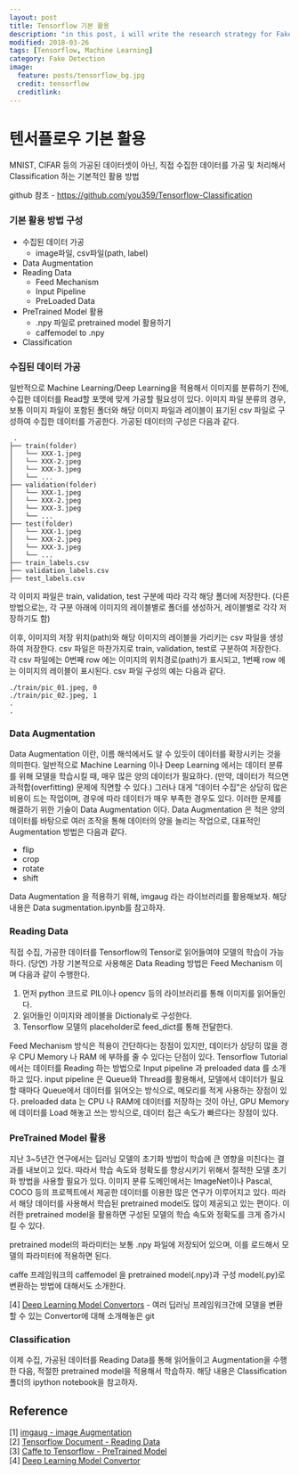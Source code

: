 ```yaml
---
layout: post
title: Tensorflow 기본 활용
description: "in this post, i will write the research strategy for Fake(forgery) image detection"
modified: 2018-03-26
tags: [Tensorflow, Machine Learning]
category: Fake Detection
image:
  feature: posts/tensorflow_bg.jpg
  credit: tensorflow
  creditlink:
---
```


# 텐서플로우 기본 활용
MNIST, CIFAR 등의 가공된 데이터셋이 아닌, 직접 수집한 데이터를 가공 및 처리해서 Classification 하는 기본적인 활용 방법

github 참조 - https://github.com/you359/Tensorflow-Classification

### 기본 활용 방법 구성
- 수집된 데이터 가공
    + image파일, csv파일(path, label)
- Data Augmentation
- Reading Data
    + Feed Mechanism
    + Input Pipeline
    + PreLoaded Data
- PreTrained Model 활용
    + .npy 파일로 pretrained model 활용하기
    + caffemodel to .npy
- Classification

### 수집된 데이터 가공
일반적으로 Machine Learning/Deep Learning을 적용해서 이미지를 분류하기 전에, 수집한 데이터를 Read할 포맷에 맞게 가공할 필요성이 있다.
이미지 파일 분류의 경우, 보통 이미지 파일이 포함된 폴더와 해당 이미지 파일과 레이블이 표기된 csv 파일로 구성하여 수집한 데이터를 가공한다.
가공된 데이터의 구성은 다음과 같다.

```
 .
├── train(folder)
│   └── XXX-1.jpeg
│   └── XXX-2.jpeg
│   └── XXX-3.jpeg
│   └── ...
├── validation(folder)
│   └── XXX-1.jpeg
│   └── XXX-2.jpeg
│   └── XXX-3.jpeg
│   └── ...
├── test(folder)
│   └── XXX-1.jpeg
│   └── XXX-2.jpeg
│   └── XXX-3.jpeg
│   └── ...
├── train_labels.csv
├── validation_labels.csv
├── test_labels.csv
```

각 이미지 파일은 train, validation, test 구분에 따라 각각 해당 폴더에 저장한다.
(다른 방법으로는, 각 구분 아래에 이미지의 레이블별로 폴더를 생성하거, 레이블별로 각각 저장하기도 함)

이후, 이미지의 저장 위치(path)와 해당 이미지의 레이블을 가리키는 csv 파일을 생성하여 저장한다.
csv 파일은 마찬가지로 train, validation, test로 구분하여 저장한다.
각 csv 파일에는 0번째 row 에는 이미지의 위치경로(path)가 표시되고, 1번째 row 에는 이미지의 레이블이 표시된다.
csv 파일 구성의 예는 다음과 같다.

```
./train/pic_01.jpeg, 0
./train/pic_02.jpeg, 1
.
.
```

### Data Augmentation
Data Augmentation 이란, 이름 해석에서도 알 수 있듯이 데이터를 확장시키는 것을 의미한다.
일반적으로 Machine Learning 이나 Deep Learning 에서는 데이터 분류를 위해 모델을 학습시킬 때, 매우 많은 양의 데이터가 필요하다. (만약, 데이터가 적으면 과적합(overfitting) 문제에 직면할 수 있다.)
그러나 대게 "데이터 수집"은 상당히 많은 비용이 드는 작업이며, 경우에 따라 데이터가 매우 부족한 경우도 있다. 이러한 문제를 해결하기 위한 기술이 Data Augmentation 이다.
Data Augmentation 은 적은 양의 데이터를 바탕으로 여러 조작을 통해 데이터의 양을 늘리는 작업으로, 대표적인 Augmentation 방법은 다음과 같다.
- flip
- crop
- rotate
- shift

Data Augmentation 을 적용하기 위해, imgaug 라는 라이브러리를 활용해보자.
해당 내용은 Data sugmentation.ipynb를 참고하자.

### Reading Data
직접 수집, 가공한 데이터를 Tensorflow의 Tensor로 읽어들여야 모델의 학습이 가능하다. (당연)
가장 기본적으로 사용해온 Data Reading 방법은 Feed Mechanism 이며 다음과 같이 수행한다.
1. 먼저 python 코드로 PIL이나 opencv 등의 라이브러리를 통해 이미지를 읽어들인다.
2. 읽어들인 이미지와 레이블을 Dictionaly로 구성한다.
3. Tensorflow 모델의 placeholder로 feed_dict를 통해 전달한다.

Feed Mechanism 방식은 적용이 간단하다는 장점이 있지만, 데이터가 상당히 많을 경우 CPU Memory 나 RAM 에 부하를 줄 수 있다는 단점이 있다.
Tensorflow Tutorial 에서는 데이터를 Reading 하는 방법으로 Input pipeline 과 preloaded data 를 소개하고 있다.
input pipeline 은 Queue와 Thread를 활용해서, 모델에서 데이터가 필요할 때마다 Queue에서 데이터를 읽어오는 방식으로, 메모리를 적게 사용하는 장점이 있다.
preloaded data 는 CPU 나 RAM에 데이터를 저장하는 것이 아닌, GPU Memory 에 데이터를 Load 해놓고 쓰는 방식으로, 데이터 접근 속도가 빠르다는 장점이 있다.

### PreTrained Model 활용
지난 3~5년간 연구에서는 딥러닝 모델의 초기화 방법이 학습에 큰 영향을 미친다는 결과를 내보이고 있다. 따라서 학습 속도와 정확도를 향상시키기 위해서 절적한 모델 초기화 방법을 사용할 필요가 있다.
이미지 분류 도메인에서는 ImageNet이나 Pascal, COCO 등의 프로젝트에서 제공한 데이터를 이용한 많은 연구가 이루어지고 있다. 따라서 해당 데이터를 사용해서 학습된 pretrained model도 많이 제공되고 있는 편이다.
이러한 pretrained model을 활용하면 구성된 모델의 학습 속도와 정확도를 크게 증가시킬 수 있다.

pretrained model의 파라미터는 보통 .npy 파일에 저장되어 있으며, 이를 로드해서 모델의 파라미터에 적용하면 된다.

caffe 프레임워크의 caffemodel 을 pretrained model(.npy)과 구성 model(.py)로 변환하는 방법에 대해서도 소개한다.

[4] [Deep Learning Model Convertors](https://github.com/ysh329/deep-learning-model-convertor) - 여러 딥러닝 프레임워크간에 모델을 변환할 수 있는 Convertor에 대해 소개해놓은 git

### Classification
이제 수집, 가공된 데이터를 Reading Data를 통해 읽어들이고 Augmentation을 수행한 다음, 적절한 pretrained model을 적용해서 학습하자.
해당 내용은 Classification폴더의 ipython notebook을 참고하자.

## Reference
[1] [imgaug - image Augmentation](https://github.com/aleju/imgaug) <br />
[2] [Tensorflow Document - Reading Data](https://www.tensorflow.org/api_guides/python/reading_data) <br />
[3] [Caffe to Tensorflow - PreTrained Model](https://github.com/ethereon/caffe-tensorflow) <br />
[4] [Deep Learning Model Convertor](https://github.com/ysh329/deep-learning-model-convertor) <br />